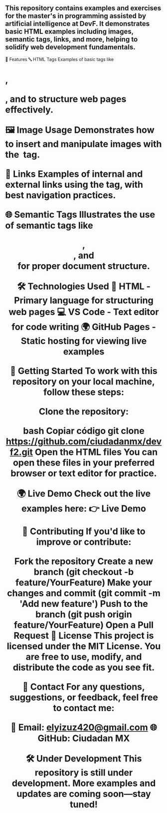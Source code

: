 This repository contains examples and exercises for the master's in programming assisted by artificial intelligence at DevF. It demonstrates basic HTML examples including images, semantic tags, links, and more, helping to solidify web development fundamentals.
----

🚀 Features
🔤 HTML Tags
Examples of basic tags like <h1>, <p>, and <a> to structure web pages effectively.

🖼️ Image Usage
Demonstrates how to insert and manipulate images with the <img> tag.

🔗 Links
Examples of internal and external links using the <a> tag, with best navigation practices.

🌐 Semantic Tags
Illustrates the use of semantic tags like <header>, <footer>, and <section> for proper document structure.

🛠️ Technologies Used
📄 HTML - Primary language for structuring web pages
💻 VS Code - Text editor for code writing
🌍 GitHub Pages - Static hosting for viewing live examples

🚧 Getting Started
To work with this repository on your local machine, follow these steps:

Clone the repository:

bash
Copiar código
git clone https://github.com/ciudadanmx/devf2.git
Open the HTML files
You can open these files in your preferred browser or text editor for practice.

🌍 Live Demo
Check out the live examples here: 👉 Live Demo

🤝 Contributing
If you'd like to improve or contribute:

Fork the repository
Create a new branch (git checkout -b feature/YourFeature)
Make your changes and commit (git commit -m 'Add new feature')
Push to the branch (git push origin feature/YourFeature)
Open a Pull Request
📄 License
This project is licensed under the MIT License. You are free to use, modify, and distribute the code as you see fit.

💬 Contact
For any questions, suggestions, or feedback, feel free to contact me:

📧 Email: elyizuz420@gmail.com
🌐 GitHub: Ciudadan MX

🛠️ Under Development
This repository is still under development. More examples and updates are coming soon—stay tuned!

